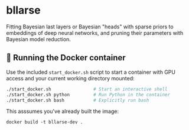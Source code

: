 # bllarse
Fitting Bayesian last layers or Bayesian "heads" with sparse priors to embeddings of deep neural networks, and pruning their parameters with Bayesian model reduction.

## 🚀 Running the Docker container

Use the included `start_docker.sh` script to start a container with GPU access and your current working directory mounted:

```bash
./start_docker.sh                # Start an interactive shell
./start_docker.sh python         # Run Python in the container
./start_docker.sh bash           # Explicitly run bash
```

This asssumes you've already built the image:
```
docker build -t bllarse-dev .
``` 